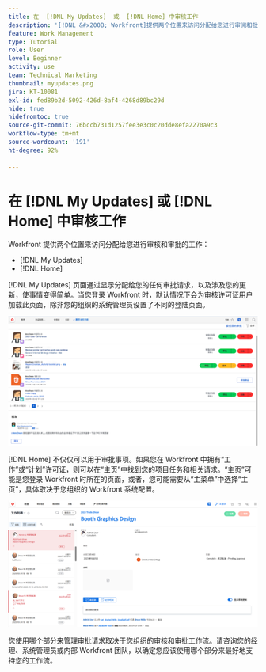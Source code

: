 ```yaml
---
title: 在  [!DNL My Updates]  或  [!DNL Home] 中审核工作
description: '[!DNL &#x200B; Workfront]提供两个位置来访问分配给您进行审阅和批准的工作 —  [!DNL My Updates] 和 [!DNL Home] '
feature: Work Management
type: Tutorial
role: User
level: Beginner
activity: use
team: Technical Marketing
thumbnail: myupdates.png
jira: KT-10081
exl-id: fed89b2d-5092-426d-8af4-4268d89bc29d
hide: true
hidefromtoc: true
source-git-commit: 76bccb731d1257fee3e3c0c20dde8efa2270a9c3
workflow-type: tm+mt
source-wordcount: '191'
ht-degree: 92%

---
```


# 在 [!DNL My Updates] 或 [!DNL Home] 中审核工作

Workfront 提供两个位置来访问分配给您进行审核和审批的工作：

* [!DNL My Updates]
* [!DNL Home]

[!DNL My Updates] 页面通过显示分配给您的任何审批请求，以及涉及您的更新，使事情变得简单。当您登录 Workfront 时，默认情况下会为审核许可证用户加载此页面，除非您的组织的系统管理员设置了不同的登陆页面。

![[!DNL My Updates] 页面的图像](assets/my-updates-overview.png)

[!DNL Home] 不仅仅可以用于审批事项。如果您在 Workfront 中拥有“工作”或“计划”许可证，则可以在“主页”中找到您的项目任务和相关请求。“主页”可能是您登录 Workfront 时所在的页面，或者，您可能需要从“主菜单”中选择“主页”，具体取决于您组织的 Workfront 系统配置。

![[!DNL Home] 页面的图像](assets/home-overview.png)

您使用哪个部分来管理审批请求取决于您组织的审核和审批工作流。请咨询您的经理、系统管理员或内部 Workfront 团队，以确定您应该使用哪个部分来最好地支持您的工作流。
